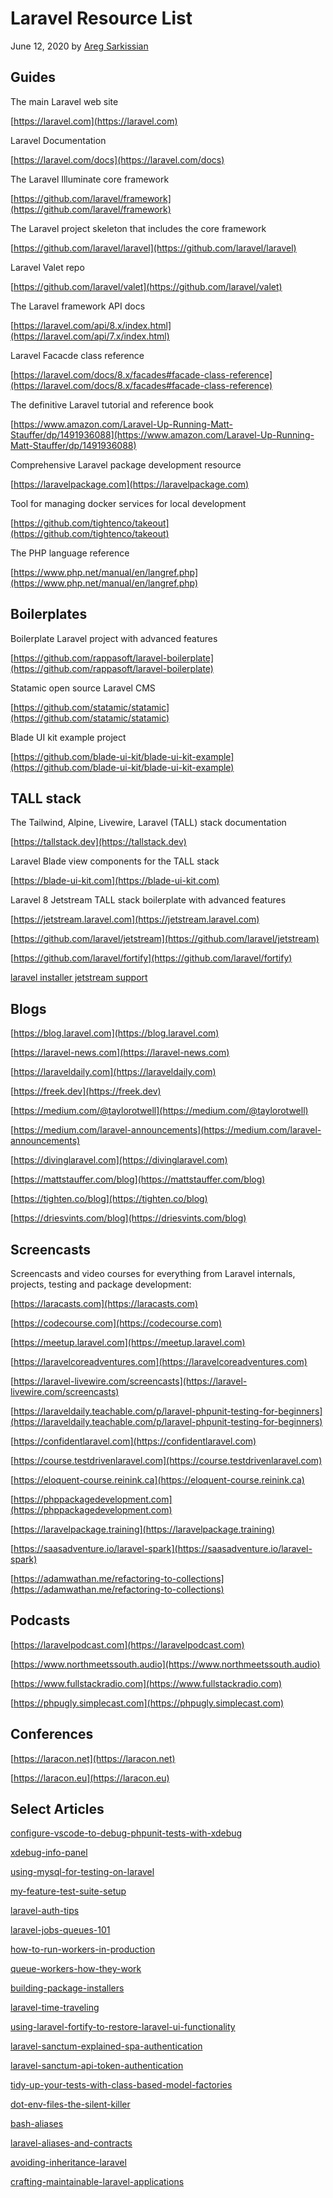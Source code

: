# Laravel Resource List

June 12, 2020 by [Areg Sarkissian](https://aregsar.com/about)

## Guides

The main Laravel web site

[https://laravel.com](https://laravel.com)

Laravel Documentation

[https://laravel.com/docs](https://laravel.com/docs)

The Laravel Illuminate core framework

[https://github.com/laravel/framework](https://github.com/laravel/framework)

The Laravel project skeleton that includes the core framework

[https://github.com/laravel/laravel](https://github.com/laravel/laravel)

Laravel Valet repo

[https://github.com/laravel/valet](https://github.com/laravel/valet)

The Laravel framework API docs

[https://laravel.com/api/8.x/index.html](https://laravel.com/api/7.x/index.html)

Laravel Facacde class reference

[https://laravel.com/docs/8.x/facades#facade-class-reference](https://laravel.com/docs/8.x/facades#facade-class-reference)

The definitive Laravel tutorial and reference book

[https://www.amazon.com/Laravel-Up-Running-Matt-Stauffer/dp/1491936088](https://www.amazon.com/Laravel-Up-Running-Matt-Stauffer/dp/1491936088)

Comprehensive Laravel package development resource

[https://laravelpackage.com](https://laravelpackage.com)

Tool for managing docker services for local development

[https://github.com/tightenco/takeout](https://github.com/tightenco/takeout)

The PHP language reference

[https://www.php.net/manual/en/langref.php](https://www.php.net/manual/en/langref.php)

## Boilerplates

Boilerplate Laravel project with advanced features

[https://github.com/rappasoft/laravel-boilerplate](https://github.com/rappasoft/laravel-boilerplate)

Statamic open source Laravel CMS

[https://github.com/statamic/statamic](https://github.com/statamic/statamic)

Blade UI kit example project

[https://github.com/blade-ui-kit/blade-ui-kit-example](https://github.com/blade-ui-kit/blade-ui-kit-example)

## TALL stack

The Tailwind, Alpine, Livewire, Laravel (TALL) stack documentation

[https://tallstack.dev](https://tallstack.dev)

Laravel Blade view components for the TALL stack

[https://blade-ui-kit.com](https://blade-ui-kit.com)

Laravel 8 Jetstream TALL stack boilerplate with advanced features

[https://jetstream.laravel.com](https://jetstream.laravel.com)

[https://github.com/laravel/jetstream](https://github.com/laravel/jetstream)

[https://github.com/laravel/fortify](https://github.com/laravel/fortify)

[laravel installer jetstream support](https://laravel-news.com/laravel-installer-now-includes-support-for-jetpack)

## Blogs

[https://blog.laravel.com](https://blog.laravel.com)

[https://laravel-news.com](https://laravel-news.com)

[https://laraveldaily.com](https://laraveldaily.com)

[https://freek.dev](https://freek.dev)

[https://medium.com/@taylorotwell](https://medium.com/@taylorotwell)

[https://medium.com/laravel-announcements](https://medium.com/laravel-announcements)

[https://divinglaravel.com](https://divinglaravel.com)

[https://mattstauffer.com/blog](https://mattstauffer.com/blog)

[https://tighten.co/blog](https://tighten.co/blog)

[https://driesvints.com/blog](https://driesvints.com/blog)

## Screencasts

Screencasts and video courses for everything from Laravel internals, projects, testing and package development:

[https://laracasts.com](https://laracasts.com)

[https://codecourse.com](https://codecourse.com)

[https://meetup.laravel.com](https://meetup.laravel.com)

[https://laravelcoreadventures.com](https://laravelcoreadventures.com)

[https://laravel-livewire.com/screencasts](https://laravel-livewire.com/screencasts)

[https://laraveldaily.teachable.com/p/laravel-phpunit-testing-for-beginners](https://laraveldaily.teachable.com/p/laravel-phpunit-testing-for-beginners)

[https://confidentlaravel.com](https://confidentlaravel.com)

[https://course.testdrivenlaravel.com](https://course.testdrivenlaravel.com)

[https://eloquent-course.reinink.ca](https://eloquent-course.reinink.ca)

[https://phppackagedevelopment.com](https://phppackagedevelopment.com)

[https://laravelpackage.training](https://laravelpackage.training)

[https://saasadventure.io/laravel-spark](https://saasadventure.io/laravel-spark)

[https://adamwathan.me/refactoring-to-collections](https://adamwathan.me/refactoring-to-collections)

## Podcasts

[https://laravelpodcast.com](https://laravelpodcast.com)

[https://www.northmeetssouth.audio](https://www.northmeetssouth.audio)

[https://www.fullstackradio.com](https://www.fullstackradio.com)

[https://phpugly.simplecast.com](https://phpugly.simplecast.com)

## Conferences

[https://laracon.net](https://laracon.net)

[https://laracon.eu](https://laracon.eu)

## Select Articles

[configure-vscode-to-debug-phpunit-tests-with-xdebug](https://tighten.co/blog/configure-vscode-to-debug-phpunit-tests-with-xdebug)

[xdebug-info-panel](https://laravel-news.com/xdebug-info-panel)

[using-mysql-for-testing-on-laravel](https://madewithlove.com/using-mysql-for-testing-on-laravel)

[my-feature-test-suite-setup](https://timacdonald.me/my-feature-test-suite-setup)

[laravel-auth-tips](https://laravel-news.com/laravel-auth-tips)

[laravel-jobs-queues-101](https://laravel-news.com/laravel-jobs-queues-101)

[how-to-run-workers-in-production](https://laravel-news.com/how-to-run-workers-in-production)

[queue-workers-how-they-work](https://divinglaravel.com/queue-workers-how-they-work)

[building-package-installers](https://laravel-news.com/building-package-installers)

[laravel-time-traveling](https://laravel-news.com/laravel-time-traveling)

[using-laravel-fortify-to-restore-laravel-ui-functionality](https://dev.to/skydiver/using-laravel-fortify-to-restore-laravel-ui-functionality-7dc)

[laravel-sanctum-explained-spa-authentication](https://dev.to/nicolus/laravel-sanctum-explained-spa-authentication-45g1)

[laravel-sanctum-api-token-authentication](https://laravelarticle.com/laravel-sanctum)

[tidy-up-your-tests-with-class-based-model-factories](https://tighten.co/blog/tidy-up-your-tests-with-class-based-model-factories)

[dot-env-files-the-silent-killer](https://tighten.co/blog/dot-env-files-the-silent-killer)

[bash-aliases](https://laravel-news.com/bash-aliases)

[laravel-aliases-and-contracts](https://vegibit.com/laravel-aliases-and-contracts)

[avoiding-inheritance-laravel](https://jasonmccreary.me/articles/avoiding-inheritance-laravel)

[crafting-maintainable-laravel-applications](https://jasonmccreary.me/articles/crafting-maintainable-laravel-applications)
